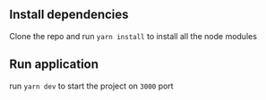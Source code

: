 ## Install dependencies

Clone the repo and run `yarn install` to install all the node modules


## Run application
run `yarn dev` to start the project on `3000` port
